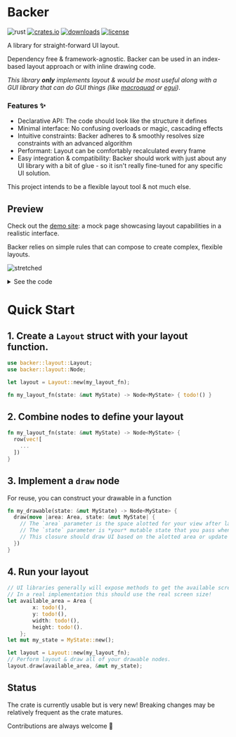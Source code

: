 # Backer

![rust](https://github.com/ejjonny/backer/actions/workflows/rust.yml/badge.svg)
[![crates.io](https://img.shields.io/crates/v/backer.svg)](https://crates.io/crates/backer)
[![downloads](https://img.shields.io/crates/d/backer.svg)](https://crates.io/crates/backer)
[![license](https://img.shields.io/crates/l/backer.svg)](https://github.com/ejjonny/backer/blob/main/LICENSE)

A library for straight-forward UI layout.

Dependency free & framework-agnostic. Backer can be used in an index-based layout approach or with inline drawing code.

_This library **only** implements layout & would be most useful along with a GUI library that can do GUI things (like [macroquad](https://github.com/not-fl3/macroquad) or [egui](https://github.com/emilk/egui))._

### Features ✨

- Declarative API: The code should look like the structure it defines
- Minimal interface: No confusing overloads or magic, cascading effects
- Intuitive constraints: Backer adheres to & smoothly resolves size constraints with an advanced algorithm
- Performant: Layout can be comfortably recalculated every frame
- Easy integration & compatibility: Backer should work with just about any UI library with a bit of glue - so it isn't really fine-tuned for any specific UI solution.

This project intends to be a flexible layout tool & not much else.

## Preview

Check out the [demo site](https://ejjonny.github.io/backer/): a mock page showcasing layout capabilities in a realistic interface.

Backer relies on simple rules that can compose to create complex, flexible layouts.

![stretched](https://github.com/user-attachments/assets/81fd3e70-a504-49c7-92b6-f4c6b05a5371)

<details>
<summary>See the code</summary>

```rust
    // #1
    row_spaced(
        10.,
        vec![
            // Custom draw nodes
            draw_a(ui),
            draw_b(ui).height(150.).width(50.).y_align(YAlign::Bottom),
            draw_c(ui),
        ],
    )
    .pad(10.)
    // #2
    column_spaced(
        10.,
        vec![
            draw_a(ui),
            draw_b(ui)
                .height(100.)
                .width(150.)
                .x_align(XAlign::Leading),
            draw_c(ui),
        ],
    )
    .pad(10.)
    // #3 & #4
    column_spaced(
        10.,
        vec![
            draw_a(ui),
            row_spaced(
                10.,
                vec![
                    draw_b(ui).size(Size::new().width(180.).x_align(XAlign::Leading)),
                    column_spaced(10., vec![draw_a(ui), draw_b(ui), draw_c(ui)]),
                ],
            ),
            draw_c(ui),
        ],
    )
    .pad(10.)
```

</details>

# Quick Start

## 1. Create a `Layout` struct with your layout function.

```rust
use backer::layout::Layout;
use backer::layout::Node;

let layout = Layout::new(my_layout_fn);

fn my_layout_fn(state: &mut MyState) -> Node<MyState> { todo!() }
```

## 2. Combine nodes to define your layout

```rust
fn my_layout_fn(state: &mut MyState) -> Node<MyState> {
  row(vec![
    ...
  ])
}
```

## 3. Implement a `draw` node

For reuse, you can construct your drawable in a function

```rust
fn my_drawable(state: &mut MyState) -> Node<MyState> {
  draw(move |area: Area, state: &mut MyState| {
    // The `area` parameter is the space alotted for your view after layout is calculated
    // The `state` parameter is *your* mutable state that you pass when you call layout.
    // This closure should draw UI based on the alotted area or update state so that drawing can be performed later.
  })
}
```

## 4. Run your layout

```rust
// UI libraries generally will expose methods to get the available screen size
// In a real implementation this should use the real screen size!
let available_area = Area {
        x: todo!(),
        y: todo!(),
        width: todo!(),
        height: todo!().
    };
let mut my_state = MyState::new();

let layout = Layout::new(my_layout_fn);
// Perform layout & draw all of your drawable nodes.
layout.draw(available_area, &mut my_state);
```

## Status

The crate is currently usable but is very new! Breaking changes may be relatively frequent as the crate matures.

Contributions are always welcome 🤗
